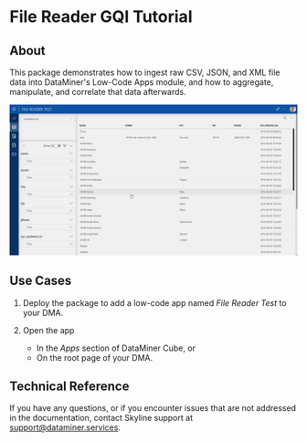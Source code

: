 # File Reader GQI Tutorial

## About

This package demonstrates how to ingest raw CSV, JSON, and XML file data into DataMiner's Low-Code Apps module, and how to aggregate, manipulate, and correlate that data afterwards.

![Demo](./Images/Demo.gif)

## Use Cases

1. Deploy the package to add a low-code app named *File Reader Test* to your DMA.
1. Open the app

   - In the *Apps* section of DataMiner Cube, or
   - On the root page of your DMA.

## Technical Reference

If you have any questions, or if you encounter issues that are not addressed in the documentation, contact Skyline support at <support@dataminer.services>.
